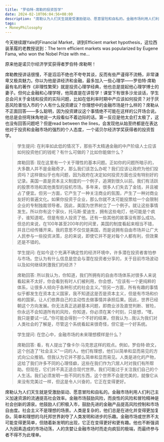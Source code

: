 ```yaml
---
title: "罗伯特·席勒的投资哲学"
date: 2024-02-10T06:04:56+08:00
description: "席勒认为人们天生就是受激励驱动、愿意冒险和自私的。金融市场利用人们利己主义加速资源的流通提高社会效率。金融市场鼓励风险，而良性的风险和冒险精神是社会创新的源泉。他鼓励人们积极入市，鼓励先进的金融产品提高风险控制和市场自由度。社会主义不是理想的场景。人类是复杂的，他们总是在进化并变得更加复杂。简单和理想的乌托邦世界剥夺了人类发明和进步的乐趣。金融市场或世界不太可能变得更简单，但随着新发明的出现，它正在变得更好和更有趣。他也不断强调人为因素造成的市场动荡，人的贪婪让金融市场时而走向疯狂的极端，而最终参与者不得不为此埋单。"
tags:
- MoneyPhilosophy
---
```


今天继续跟Yale的Financial Market，讲到Efficient market hypothesis，这位西装革履的老教授说到：The term efficient markets was popularized by Eugene Fama, who won the Nobel Prize with me...

原来他是诺贝尔经济学奖获得者罗伯特·席勒啊！

席勒教授讲话很慢，不是滔滔不绝也不夸夸其谈，反而有些严谨得不流畅，非常谦卑又极具魅力。你以为他是讲经济和金融，最多加入一些心理学——罗伯特·席勒最有名的著作《非理性繁荣》就是投资心理学经典，他也总是提起他心理学博士的妻子。但何止金融和心理学呀，他简直是在讲哲学！课堂下有很多沙龙谈话，学生总会问关于金钱和投资的实际问题，比如在低利率时期中产应该如何投资？对于厌恶风险害怕入市的个人有什么投资建议？你理想中的金融市场是什么样的？席勒从不正面回答——多么聪明，因为投资建议这个事情绝不可能在这样的公开场合说。他总是会拐弯抹角地说一大段看似不着边际的话。第一反应是他太会打太极了，这也没有回答问题吧？但是read between the lines，会发现他从始至终都是在表达他对于投资和金融市场的强烈的个人态度，一个诺贝尔经济学奖获得者的投资哲学。

> 学生提问: 在利率如此低的情况下，那些不太精通金融的中产阶级人士应该如何投资他们的钱呢？有什么可做的？比如你能做什么？
>
> 席勒回答: 现在这里有一个关于理性的基本问题。正如你的问题所暗示的，大多数人并不是金融奇才。那么我们该怎么办呢？我们应该让政府为他们投资吗？这样做似乎也有问题，因为政府在决定如何投资方面也没有特别好的记录。美国一直是资本主义制度的一个例子，追溯到很久以前。我们有活跃的股票市场和其他类型的投机市场。多年来，很多人们失去了金钱，并且被占了便宜。但另一方面，它产生了一种关注商业的氛围，产生了一种对商业友好的普遍文化。如果你投资于企业，那么你就不太可能投票给一个会限制企业的专制独裁领导者。因此，美国为世界树立了一个例子。就让这些事情发生。所以你有这个家伙，托马斯·爱迪生，拥有这些电灯，他可能是个疯子，谁知道呢。但是有些人投资了他。还有一些其他的故事没有那么成功。但总的来说，在100年甚至200年的时间里，美国的制度看起来相当不错，并且已经传播开来。我的意思不仅仅是美国，而是说拥有自由市场并让广大人民参与一些投资决策，总的来说，即使它并不是对每个人都有利，但效果还是不错的。

> 学生提问: 在如今这个充满不确定性的经济环境中，许多潜在投资者害怕参与市场。您认为有什么信息是您会与潜在投资者分享的，关于目前市场波动以及如何继续刺激我们的经济？
> 
> 席勒回答: 所以我认为，你知道，我们所拥有的自由市场体系对很多人来说看起来不太好，你会看到有时人们被利用，你会想，“应该有一个更纯粹的体系，让很多人倾向于各种形式的社会主义。”但另一方面，所有有趣的事情似乎都发生在资本主义国家，我不知道这是否是资本主义，但是有市场和价格的国家。让人们依靠自己的主动性去做事情并承担后果。因此，世界已经朝这个方向发展。你无法真正逃避基本问题，即商业涉及直觉判断、冒险，你永远不会知道所有的风险，你知道，你必须在某个时刻，只是想，“嘿，我只是要试一试。”你可能会得到一个不好的结果，但我认为...我认为我们对人类社会的了解是，尽管这个系统看起来很奇怪，但它是一个好系统。

> 学生提问: 在您心中，金融市场的未来理想模样是什么？
>
> 席勒回答: 看，有人提出了像卡尔·马克思这样的观点。例如，罗伯特·欧文，这个创造了“社会主义”一词的人。他们有理想，他们以简单和显而易见的方式向公众推销。但我认为它并不那么简单和显而易见。人类是进化的产物，这给了我们许多不同的心理怪癖，这些在我们作为穴居人时对我们有所帮助。但现在，它们并不真正适合现代世界。我们可能过于关注我们自己的个人生活。我们必须发明一些不同的东西，这个世界不会是完美的，就像它从来没有完美过一样，但这是令人兴奋的，它正在变得更好。

席勒认为人们天生就是受激励驱动、愿意冒险和自私的。金融市场利用人们利己主义加速资源的流通提高社会效率。金融市场鼓励风险，而良性的风险和冒险精神是社会创新的源泉。他鼓励人们积极入市，鼓励先进的金融产品提高风险控制和市场自由度。社会主义不是理想的场景。人类是复杂的，他们总是在进化并变得更加复杂。简单和理想的乌托邦世界剥夺了人类发明和进步的乐趣。金融市场或世界不太可能变得更简单，但随着新发明的出现，它正在变得更好和更有趣。他也不断强调人为因素造成的市场动荡，人的贪婪让金融市场时而走向疯狂的极端，而最终参与者不得不为此埋单。


